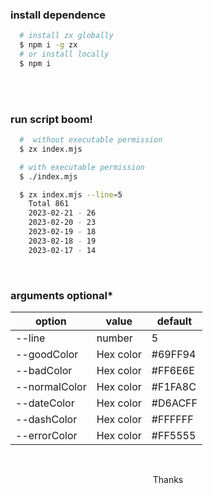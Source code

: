 ### install dependence

```sh
  # install zx globally
  $ npm i -g zx
  # or install locally
  $ npm i
```

<br>

<br>

### run script boom!

```sh
  #  without executable permission
  $ zx index.mjs

  # with executable permission
  $ ./index.mjs
```

```sh
  $ zx index.mjs --line=5
    Total 861
    2023-02-21 - 26
    2023-02-20 - 23
    2023-02-19 - 18
    2023-02-18 - 19
    2023-02-17 - 14
```

<br>

### arguments optional\*

| option        | value     | default |
| ------------- | --------- | ------- |
| --line        | number    | 5       |
| --goodColor   | Hex color | #69FF94 |
| --badColor    | Hex color | #FF6E6E |
| --normalColor | Hex color | #F1FA8C |
| --dateColor   | Hex color | #D6ACFF |
| --dashColor   | Hex color | #FFFFFF |
| --errorColor  | Hex color | #FF5555 |

<br />

<p align="center">Thanks</p>
